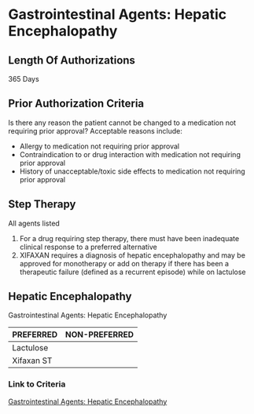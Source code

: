 # Gastrointestinal Agents: Hepatic Encephalopathy

## Length Of Authorizations

365 Days

## Prior Authorization Criteria

Is there any reason the patient cannot be changed to a medication not requiring prior approval? Acceptable reasons include:

-   Allergy to medication not requiring prior approval
-   Contraindication to or drug interaction with medication not requiring prior approval
-   History of unacceptable/toxic side effects to medication not requiring prior approval

## Step Therapy

All agents listed

1.  For a drug requiring step therapy, there must have been inadequate clinical response to a preferred alternative
2.  XIFAXAN requires a diagnosis of hepatic encephalopathy and may be approved for monotherapy or add on therapy if there has been a therapeutic failure (defined as a recurrent episode) while on lactulose

## Hepatic Encephalopathy

Gastrointestinal Agents: Hepatic Encephalopathy

| PREFERRED  | NON-PREFERRED |
|------------|---------------|
| Lactulose  |               |
| Xifaxan ST |               |

### Link to Criteria

[Gastrointestinal Agents: Hepatic Encephalopathy](https://pharmacy.medicaid.ohio.gov/sites/default/files/20220415_UPDL_Criteria_FINAL_.pdf#page=60)
